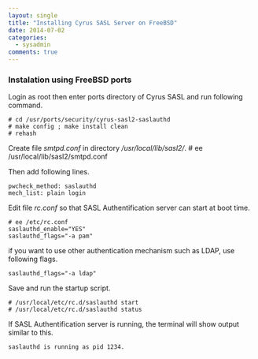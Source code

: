 ```yaml
---
layout: single
title: "Installing Cyrus SASL Server on FreeBSD"
date: 2014-07-02
categories:
  - sysadmin
comments: true
---
```


### Instalation using FreeBSD ports

Login as root then enter ports directory of Cyrus SASL and run following command.

    # cd /usr/ports/security/cyrus-sasl2-saslauthd
    # make config ; make install clean
    # rehash

Create file _smtpd.conf_ in directory _/usr/local/lib/sasl2/_. # ee /usr/local/lib/sasl2/smtpd.conf

Then add following lines.

    pwcheck_method: saslauthd
    mech_list: plain login

Edit file _rc.conf_ so that SASL Authentification server can start at boot time.

    # ee /etc/rc.conf
    saslauthd_enable="YES"
    saslauthd_flags="-a pam"

if you want to use other authentication mechanism such as LDAP, use following flags.

    saslauthd_flags="-a ldap"

Save and run the startup script.

    # /usr/local/etc/rc.d/saslauthd start
    # /usr/local/etc/rc.d/saslauthd status

If SASL Authentification server is running, the terminal will show output similar to this.

    saslauthd is running as pid 1234.
